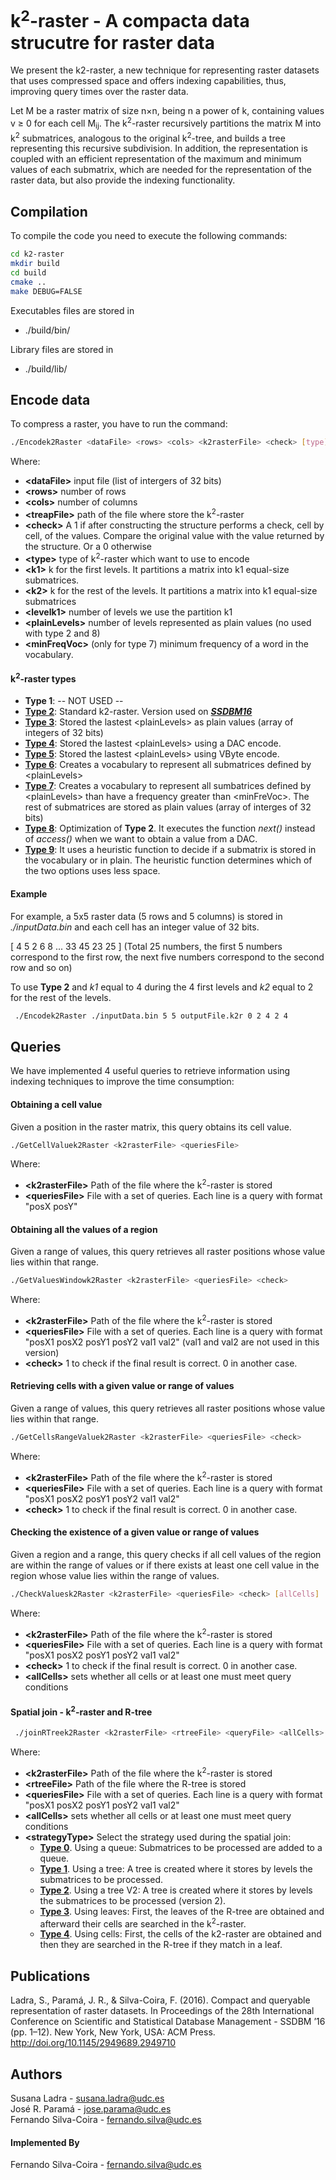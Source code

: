 k<sup>2</sup>-raster -  A compacta data strucutre for raster data
=========================

We present the k2-raster,  a new technique for representing raster datasets that uses compressed space and offers indexing capabilities, thus, improving query times over the raster data.

Let M be a raster matrix of size n×n, being n a power of k, containing values v ≥ 0 for each cell M<sub>i</sub><sub>j</sub>. 
The k<sup>2</sup>-raster recursively partitions the matrix M into k<sup>2</sup> submatrices, analogous to the original k<sup>2</sup>-tree, 
and builds a tree representing this recursive subdivision. 
In addition, the representation is coupled with an efficient representation of the maximum and minimum values of each submatrix, 
which are needed for the representation of the raster data, but also provide the indexing functionality.
 
 
## Compilation ##
 
 To compile the code you need to execute the following commands:
 ```bash
 cd k2-raster
 mkdir build
 cd build
 cmake ..
 make DEBUG=FALSE
 ```
 
 Executables files are stored in
 * ./build/bin/
 
 Library files are stored in
 * ./build/lib/

 
## Encode data ##
 
To compress a raster, you have to run the command:

 ```bash
 ./Encodek2Raster <dataFile> <rows> <cols> <k2rasterFile> <check> [type] [k1 k2 levelK1 [plainLevels]] [minFreqVoc]  
 ```
 
 Where:
 * **\<dataFile>** input file (list of intergers of 32 bits)
 * **\<rows>** number of rows
 * **\<cols>** number of columns
 * **\<treapFile>** path of the file where store the k<sup>2</sup>-raster
 * **\<check>** A 1 if after constructing the structure performs a check, cell by cell, of the values. Compare the original value with the value returned by the structure. Or a 0 otherwise
 * **\<type>** type of  k<sup>2</sup>-raster which want to use to encode 
 * **\<k1>** k for the first levels. It partitions a matrix into k1 equal-size submatrices.
 * **\<k2>** k for the rest of the levels. It partitions a matrix into k1 equal-size submatrices
 * **\<levelk1>** number of levels we use the partition k1
 * **\<plainLevels>** number of levels represented as plain values (no used with type 2 and 8)
 * **\<minFreqVoc>** (only for type 7) minimum frequency of a word in the vocabulary.
 

#### k<sup>2</sup>-raster types ####
 
 * **Type 1**: -- NOT USED --
 * [**Type 2**](src/k2raster/k2-raster.cpp): Standard k2-raster. Version used on [__*SSDBM16*__](http://doi.org/10.1145/2949689.2949710)
 * [**Type 3**](src/k2raster/plain/k2-raster-plain.cpp): Stored the lastest \<plainLevels> as plain values (array of integers of 32 bits)
 * [**Type 4**](src/k2raster/plain/k2-raster-plain-DAC.cpp): Stored the lastest \<plainLevels> using a DAC encode. 
 * [**Type 5**](src/k2raster/plain/k2-raster-plain-VByte.cpp): Stored the lastest \<plainLevels> using VByte encode.
 * [**Type 6**](src/k2raster/compresessLeaves/k2-raster-CompressLeaves.cpp): Creates a vocabulary to represent all submatrices defined by \<plainLevels>
 * [**Type 7**](src/k2raster/compresessLeaves/k2-raster-CompressLeavesH.cpp): Creates a vocabulary to represent all sumbatrices defined by \<plainLevels> than have a frequency greater than \<minFreVoc>. The rest of submatrices are stored as plain values (array of interges of 32 bits) 
 * [**Type 8**](src/k2raster/k2-raster-opt.cpp): Optimization of **Type 2**. It executes the function *next()* instead of *access()* when we want to obtain a value from a DAC.
 * [**Type 9**](src/k2raster/k2-raster-entropy.cpp): It uses a heuristic function to decide if a submatrix is stored in the vocabulary or in plain. The heuristic function determines which of the two options uses less space.
 
 

#### Example ####
 
For example, a 5x5 raster data (5 rows and 5 columns) is stored in _./inputData.bin_ and each cell has an integer value of 32 bits.

\[ 4 5 2 6 8 ... 33 45 23 25 ] (Total 25 numbers, the first 5 numbers correspond to the first row, the next five numbers correspond to the second row and so on) 
 
 To use **Type 2** and *k1* equal to 4 during the 4 first levels and *k2* equal to 2 for the rest of the levels.
 
```bash
 ./Encodek2Raster ./inputData.bin 5 5 outputFile.k2r 0 2 4 2 4
```

## Queries ##

 We have implemented 4 useful queries to retrieve information using indexing techniques to improve the time consumption:

#### Obtaining a cell value ####

 Given a position in the raster matrix, this query obtains its cell value.

 ```bash
 ./GetCellValuek2Raster <k2rasterFile> <queriesFile>
 ```
 Where:
 
 * **\<k2rasterFile>** Path of the file where the k<sup>2</sup>-raster is stored 
 * **\<queriesFile>**  File with a set of queries. Each line is a query with format "posX posY"

#### Obtaining all the values of a region ####

 Given a range of values, this query retrieves all raster positions whose value lies within that range.

 ```bash
 ./GetValuesWindowk2Raster <k2rasterFile> <queriesFile> <check>
 ```
 Where:
 
 * **\<k2rasterFile>** Path of the file where the k<sup>2</sup>-raster is stored 
 * **\<queriesFile>**  File with a set of queries. Each line is a query with format "posX1 posX2 posY1 posY2 val1 val2" (val1 and val2 are not used in this version)
 * **\<check>** 1 to check if the final result is correct. 0 in another case.
 

#### Retrieving cells with a given value or range of values ####

Given a range of values, this query retrieves all raster positions whose value lies within that range.

 ```bash
 ./GetCellsRangeValuek2Raster <k2rasterFile> <queriesFile> <check>
 ```
 Where:
 
 * **\<k2rasterFile>** Path of the file where the k<sup>2</sup>-raster is stored 
 * **\<queriesFile>**  File with a set of queries. Each line is a query with format "posX1 posX2 posY1 posY2 val1 val2"
 * **\<check>** 1 to check if the final result is correct. 0 in another case.

#### Checking the existence of a given value or range of values ####

Given a region and a range, this query checks if all cell values of the region are within the range of values or if there exists at least one cell value in the region whose value lies within the range of values.

 ```bash
 ./CheckValuesk2Raster <k2rasterFile> <queriesFile> <check> [allCells]
 ```
 Where:
 
 * **\<k2rasterFile>** Path of the file where the k<sup>2</sup>-raster is stored 
 * **\<queriesFile>**  File with a set of queries. Each line is a query with format "posX1 posX2 posY1 posY2 val1 val2"
 * **\<check>** 1 to check if the final result is correct. 0 in another case.
 * **\<allCells>** sets whether all cells or at least one must meet query conditions

#### Spatial join - k<sup>2</sup>-raster  and R-tree ####

```bash
 ./joinRTreek2Raster <k2rasterFile> <rtreeFile> <queryFile> <allCells> [strategyType]
 ```
 
 Where:
  
 * **\<k2rasterFile>** Path of the file where the k<sup>2</sup>-raster is stored 
 * **\<rtreeFile>** Path of the file where the R-tree is stored 
 * **\<queriesFile>**  File with a set of queries. Each line is a query with format "posX1 posX2 posY1 posY2 val1 val2"
 * **\<allCells>** sets whether all cells or at least one must meet query conditions
 * **\<strategyType>** Select the strategy used during the spatial join:
    * [**Type 0**](src/rtree/SpatialJoin/QueryStrategy/GetObjectsQueryStrategyQueue.cpp). Using a queue: Submatrices to be processed are added to a queue.
    * [**Type 1**](src/rtree/SpatialJoin/QueryStrategy/GetObjectsQueryStrategyTree.cpp). Using a tree: A tree is created where it stores by levels the submatrices to be processed.
    * [**Type 2**](src/rtree/SpatialJoin/QueryStrategy/GetObjectsQueryStrategyTree2.cpp). Using a tree V2: A tree is created where it stores by levels the submatrices to be processed (version 2).
    * [**Type 3**](src/rtree/SpatialJoin/QueryStrategy/GetObjectsQueryStrategyLeaves.cpp). Using leaves: First, the leaves of the R-tree are obtained and afterward their cells are searched in the k<sup>2</sup>-raster.
    * [**Type 4**](src/joinRTree.cpp). Using cells: First, the cells of the k2-raster are obtained and then they are searched in the R-tree if they match in a leaf.

## Publications ##

Ladra, S., Paramá, J. R., & Silva-Coira, F. (2016). Compact and queryable representation of raster datasets. In Proceedings of the 28th International Conference on Scientific and Statistical Database Management - SSDBM ’16 (pp. 1–12). New York, New York, USA: ACM Press. http://doi.org/10.1145/2949689.2949710

## Authors ##

Susana Ladra - <susana.ladra@udc.es>     
José R. Paramá - <jose.parama@udc.es>    
Fernando Silva-Coira - <fernando.silva@udc.es>

#### Implemented By ####
Fernando Silva-Coira - <fernando.silva@udc.es>


